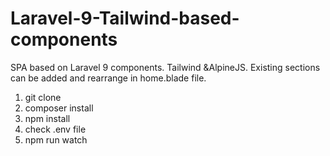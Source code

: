 # Laravel-9-Tailwind-based-components
SPA based on Laravel 9 components. Tailwind &amp;AlpineJS. Existing sections can be added and rearrange in home.blade file.

1. git clone
2. composer install
3. npm install
4. check .env file
5. npm run watch
